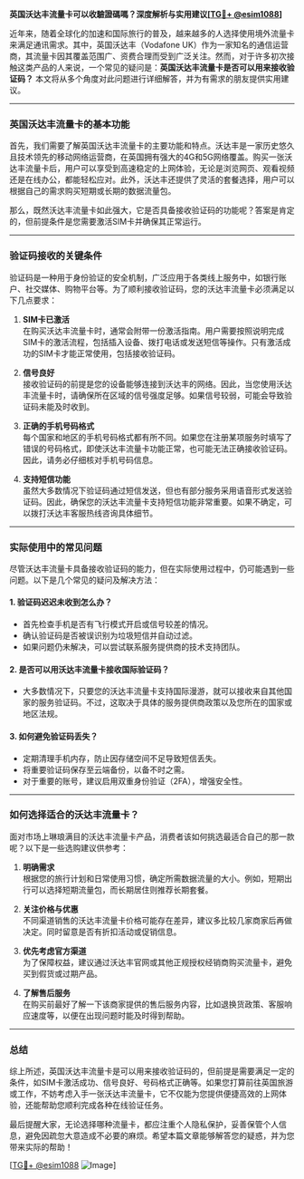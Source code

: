 **英国沃达丰流量卡可以收驗證碼嗎？深度解析与实用建议[[TG💪+ @esim1088](https://t.me/s/esim1088)]**

近年来，随着全球化的加速和国际旅行的普及，越来越多的人选择使用境外流量卡来满足通讯需求。其中，英国沃达丰（Vodafone UK）作为一家知名的通信运营商，其流量卡因其覆盖范围广、资费合理而受到广泛关注。然而，对于许多初次接触这类产品的人来说，一个常见的疑问是：**英国沃达丰流量卡是否可以用来接收验证码？** 本文将从多个角度对此问题进行详细解答，并为有需求的朋友提供实用建议。

---

### 英国沃达丰流量卡的基本功能

首先，我们需要了解英国沃达丰流量卡的主要功能和特点。沃达丰是一家历史悠久且技术领先的移动网络运营商，在英国拥有强大的4G和5G网络覆盖。购买一张沃达丰流量卡后，用户可以享受到高速稳定的上网体验，无论是浏览网页、观看视频还是在线办公，都能轻松应对。此外，沃达丰还提供了灵活的套餐选择，用户可以根据自己的需求购买短期或长期的数据流量包。

那么，既然沃达丰流量卡如此强大，它是否具备接收验证码的功能呢？答案是肯定的，但前提条件是您需要激活SIM卡并确保其正常运行。

---

### 验证码接收的关键条件

验证码是一种用于身份验证的安全机制，广泛应用于各类线上服务中，如银行账户、社交媒体、购物平台等。为了顺利接收验证码，您的沃达丰流量卡必须满足以下几点要求：

1. **SIM卡已激活**  
   在购买沃达丰流量卡时，通常会附带一份激活指南。用户需要按照说明完成SIM卡的激活流程，包括插入设备、拨打电话或发送短信等操作。只有激活成功的SIM卡才能正常使用，包括接收验证码。

2. **信号良好**  
   接收验证码的前提是您的设备能够连接到沃达丰的网络。因此，当您使用沃达丰流量卡时，请确保所在区域的信号强度足够。如果信号较弱，可能会导致验证码未能及时收到。

3. **正确的手机号码格式**  
   每个国家和地区的手机号码格式都有所不同。如果您在注册某项服务时填写了错误的号码格式，即使沃达丰流量卡功能正常，也可能无法正确接收验证码。因此，请务必仔细核对手机号码信息。

4. **支持短信功能**  
   虽然大多数情况下验证码通过短信发送，但也有部分服务采用语音形式发送验证码。因此，确保您的沃达丰流量卡支持短信功能非常重要。如果不确定，可以拨打沃达丰客服热线咨询具体细节。

---

### 实际使用中的常见问题

尽管沃达丰流量卡具备接收验证码的能力，但在实际使用过程中，仍可能遇到一些问题。以下是几个常见的疑问及解决方法：

#### 1. 验证码迟迟未收到怎么办？
   - 首先检查手机是否有飞行模式开启或信号较差的情况。
   - 确认验证码是否被误识别为垃圾短信并自动过滤。
   - 如果问题仍未解决，可以尝试联系服务提供商的技术支持团队。

#### 2. 是否可以用沃达丰流量卡接收国际验证码？
   - 大多数情况下，只要您的沃达丰流量卡支持国际漫游，就可以接收来自其他国家的服务验证码。不过，这取决于具体的服务提供商政策以及您所在的国家或地区法规。

#### 3. 如何避免验证码丢失？
   - 定期清理手机内存，防止因存储空间不足导致短信丢失。
   - 将重要验证码保存至云端备份，以备不时之需。
   - 对于重要的账号，建议启用双重身份验证（2FA），增强安全性。

---

### 如何选择适合的沃达丰流量卡？

面对市场上琳琅满目的沃达丰流量卡产品，消费者该如何挑选最适合自己的那一款呢？以下是一些选购建议供参考：

1. **明确需求**  
   根据您的旅行计划和日常使用习惯，确定所需数据流量的大小。例如，短期出行可以选择短期流量包，而长期居住则推荐长期套餐。

2. **关注价格与优惠**  
   不同渠道销售的沃达丰流量卡价格可能存在差异，建议多比较几家商家后再做决定。同时留意是否有折扣活动或促销信息。

3. **优先考虑官方渠道**  
   为了保障权益，建议通过沃达丰官网或其他正规授权经销商购买流量卡，避免买到假货或过期产品。

4. **了解售后服务**  
   在购买前最好了解一下该商家提供的售后服务内容，比如退换货政策、客服响应速度等，以便在出现问题时能及时得到帮助。

---

### 总结

综上所述，英国沃达丰流量卡是可以用来接收验证码的，但前提是需要满足一定的条件，如SIM卡激活成功、信号良好、号码格式正确等。如果您打算前往英国旅游或工作，不妨考虑入手一张沃达丰流量卡，它不仅能为您提供便捷高效的上网体验，还能帮助您顺利完成各种在线验证任务。

最后提醒大家，无论选择哪种流量卡，都应注重个人隐私保护，妥善保管个人信息，避免因疏忽大意造成不必要的麻烦。希望本篇文章能够解答您的疑惑，并为您带来实际的帮助！

[[TG💪+ @esim1088](https://t.me/s/esim1088) ![Image](https://i.postimg.cc/4NQfJmqS/Snipaste-2025-05-13-00-14-12.png)]